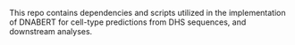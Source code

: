 This repo contains dependencies and scripts utilized in the implementation of DNABERT for cell-type predictions from DHS sequences, and downstream analyses.
